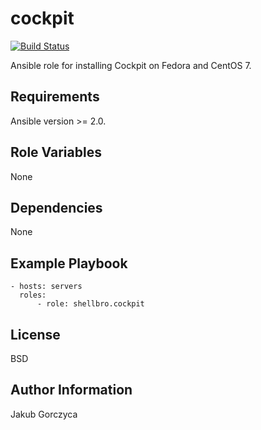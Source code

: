 cockpit
=======

[![Build Status](https://travis-ci.org/shellbro/ansible-role-cockpit.svg?branch=master)](https://travis-ci.org/shellbro/ansible-role-cockpit)

Ansible role for installing Cockpit on Fedora and CentOS 7.

Requirements
------------

Ansible version >= 2.0.

Role Variables
--------------

None

Dependencies
------------

None

Example Playbook
----------------

    - hosts: servers
      roles:
          - role: shellbro.cockpit

License
-------

BSD

Author Information
------------------

Jakub Gorczyca
